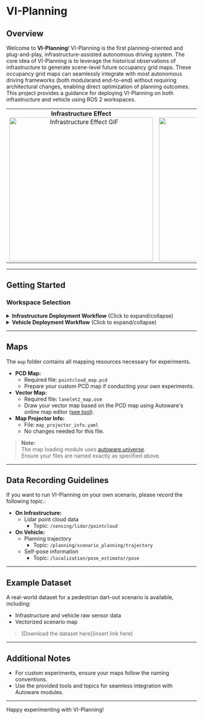 # VI-Planning

## Overview

Welcome to **VI-Planning**! VI-Planning is the first planning-oriented and plug-and-play, infrastructure-assisted autonomous driving system. The core idea of VI-Planning is to leverage the historical observations of infrastructure to generate scene-level future occupancy grid maps. These occupancy grid maps can seamlessly integrate with most autonomous driving frameworks (both modularand end-to-end) without requiring architectural changes, enabling direct optimization of planning outcomes. This project provides a guidance for deploying VI-Planning on both infrastructure and vehicle using ROS 2 workspaces. 

<div align="center">
  
  <table>
    <tr>
      <td align="center">
        <b>Infrastructure Effect</b><br>
        <img src="docs/gif/infrastructure_demo.gif" width="380" alt="Infrastructure Effect GIF"/>
      </td>
      <td align="center">
        <b>Vehicle Effect</b><br>
        <img src="docs/gif/vehicle_demo.gif" width="380" alt="Vehicle Effect GIF"/>
      </td>
    </tr>
  </table>
  
</div>

---

## Getting Started

### Workspace Selection

 <details>
<summary><strong>Infrastructure Deployment Workflow</strong> (Click to expand/collapse)</summary>

Use the `infrastructure_ws` ROS 2 workspace when deploying VI-Planning modules on infrastructure.

1. **Prepare Lidar Raw Data**
    - Provide Lidar point cloud data as raw data, either generated directly by a Lidar driver or from collected point cloud rosbags.
    - Ensure the frequency of the raw data is controlled at **10 Hz**.
2. **Publish Raw Data**
    - Publish the raw data as a ROS2 topic with:
      - Topic name: `/sensing/lidar/pointcloud`
      - `frame_id`: `base_link`
3. **Set Infrastructure2Map Transformation**
    - Determine the relative positional relationship (translation and rotation) between your infrastructure and the map origin point. We suggest using the ICP algorithm.
    - Modify the corresponding parameters in `src/map/map_tf_generator/src/vector_map_tf_generator_node.cpp`.
4. **Install Dependencies and Compile Source Code**
    - Install the relevant dependencies as described in the Artifact Appendix of the paper.
    - Use `colcon build` to compile the source code.
5. **Start the System**
    - Run `start.sh` in the `bash` folder to launch the system.
    - The system will:
      - Take raw data as input
      - Generate detection, tracking, and prediction results
      - Generate occupancy maps (viewable in `rviz2`)
      - Encode occupancy maps and generate occupancy data for the vehicle
6. **Transmit Occupancy Data**
    - Due to differences in RSU devices, only the transmission code for the RSU device used in our experiment is provided.
    - If you need to send occupancy data to the vehicle, please develop your own program to subscribe to the occupancy data generated in the previous step and send it.
    - The encoded occupancy data format is a binary string.

</details>



 <details>
<summary><strong>Vehicle Deployment Workflow</strong> (Click to expand/collapse)</summary>

Use the `vehicle_ws` ROS 2 workspace for deployment  VI-Planning modules on vehicles.

1. **Receive Occupancy Data**
    - Confirm that you have received the occupancy data sent by the infrastructure.
    - Convert the received occupancy data into a ROS 2 topic for publication.
    - The published topic should be named `/occupancy_map_bin` and use the `std_msgs::msg::String` format.
2. **Install Dependencies and Compile Source Code**
    - Install the relevant dependencies as described in the Artifact Appendix of the paper.
    - Use `colcon build` to compile the source code.
3. **Trajectory Planning and System Launch**
    - Use the autoware.universe autonomous driving system to plan the trajectory.
    - Run the `start.sh` script in the `bash` folder.

</details>



---

## Maps

The `map` folder contains all mapping resources necessary for experiments.

- **PCD Map:**  
  - Required file: `pointcloud_map.pcd`
  - Prepare your custom PCD map if conducting your own experiments.
- **Vector Map:**  
  - Required file: `lanelet2_map.osm`
  - Draw your vector map based on the PCD map using Autoware's online map editor ([see tool](xxx.com)).
- **Map Projector Info:**  
  - File: `map_projector_info.yaml`
  - No changes needed for this file.

> **Note:**  
> The map loading module uses [autoware.universe](https://github.com/autowarefoundation/autoware.universe).  
> Ensure your files are named exactly as specified above.

---

## Data Recording Guidelines

If you want to run VI-Planning on your own scenario, please record the following topic.:

- **On Infrastructure:**  
  - Lidar point cloud data  
    - Topic: `/sensing/lidar/pointcloud`
- **On Vehicle:**  
  - Planning trajectory  
    - Topic: `/planning/scenario_planning/trajectory`
  - Self-pose information  
    - Topic: `/localization/pose_estimator/pose`

---

## Example Dataset

A real-world dataset for a pedestrian dart-out scenario is available, including:

- Infrastructure and vehicle raw sensor data
- Vectorized scenario map

> [Download the dataset here](insert link here)

---

## Additional Notes

- For custom experiments, ensure your maps follow the naming conventions.
- Use the provided tools and topics for seamless integration with Autoware modules.

---

Happy experimenting with VI-Planning!
